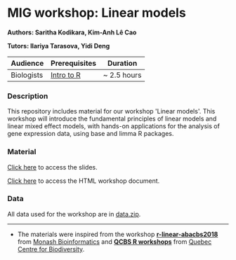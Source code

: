 # MIG workshop: Linear models

**Authors: Saritha Kodikara, Kim-Anh L&#234; Cao**

**Tutors: Ilariya Tarasova, Yidi Deng**

| Audience      | Prerequisites | Duration    |
| ------------- | ------------- | ----------- |
| Biologists    | [Intro to R](https://melbintgen.github.io/intro-to-r/intro_r_biologists.html)          |~ 2.5 hours    |


### Description

This repository includes material for our workshop 'Linear models'. This workshop will introduce the fundamental principles of linear models and linear mixed effect models, with hands-on applications for the analysis of gene expression data, using base and limma R packages.


### Material

[Click here](https://melbintgen.github.io/intro-to-linear-models/Linear_models_slides.PDF) to access the slides.

[Click here](https://melbintgen.github.io/intro-to-linear-models/linear_models.html) to access the HTML workshop document.

### Data
All data used for the workshop are in [data.zip]().


-----

- The materials were inspired from the workshop **[r-linear-abacbs2018](https://monashbioinformaticsplatform.github.io/r-linear-abacbs2018/topics/linear_models_abacbs2018.html)** from [Monash Bioinformatics](https://github.com/MonashBioinformaticsPlatform) and **[QCBS R workshops](https://r.qcbs.ca/workshop04/pres-en/workshop04-pres-en.html#1)** from [Quebec Centre for Biodiversity](https://r.qcbs.ca/). 
